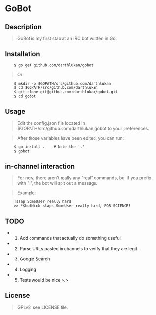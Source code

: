 GoBot
========


## Description

> GoBot is my first stab at an IRC bot written in Go.

## Installation
```
    $ go get github.com/darthlukan/gobot
```
> Or:

```
    $ mkdir -p $GOPATH/src/github.com/darthlukan
    $ cd $GOPATH/src/github.com/darthlukan
    $ git clone git@github.com:darthlukan/gobot.git
    $ cd gobot
```

## Usage

> Edit the config.json file located in $GOPATH/src/github.com/darthlukan/gobot to your preferences.

> After those variables have been edited, you can run:
```
    $ go install .    # Note the '.'
    $ gobot
```

## in-channel interaction

> For now, there aren't really any "real" commands, but if you prefix with "!", the bot will spit out a message.

> Example:
```
    !slap SomeUser really hard
    >> *$botNick slaps SomeUser really hard, FOR SCIENCE!
```

## TODO

- 1. Add commands that actually do something useful
- 2. Parse URLs pasted in channels to verify that they are legit.
- 3. Google Search
- 4. Logging
- 5. Tests would be nice >.>

## License

> GPLv2, see LICENSE file.
